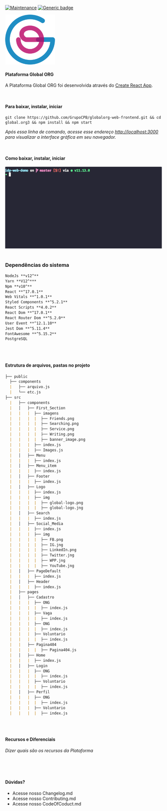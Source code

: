 [![Maintenance](https://img.shields.io/badge/Maintained%3F-yes-green.svg)](https://GitHub.com/Naereen/StrapDown.js/graphs/commit-activity)
[![Generic badge](https://img.shields.io/badge/Version-0.1.0-<COLOR>.svg)](https://shields.io/)

<img width="160" src="src/pages/Home/Home_imagens/global-logo.png" />

#### Plataforma Global ORG
A Plataforma Global ORG foi desenvolvida através do [Create React App](https://github.com/facebook/create-react-app).

<br>

#### Para baixar, instalar, iniciar

```
git clone https://github.com/GrupoCPB/globalorg-web-frontend.git && cd global.org3 && npm install && npm start
```

*Após essa linha de comando, acesse esse endereço [http://localhost:3000](http://localhost:3000) para visualizar a interface gráfica em seu navegador.* 

<br>

#### Como baixar, instalar, iniciar

<img src="https://raw.githubusercontent.com/pierpo/fzf-yarn/master/fzf-yarn.gif"/>

<br>
<br>

### Dependências do sistema
```markdown
NodeJs **v12^**
Yarn **V12^***
Npm **v10^**
React **^17.0.1**
Web Vitals **^1.0.1**
Styled Components **^5.2.1**
React Scripts **4.0.2**
React Dom **^17.0.1**
React Router Dom **^5.2.0**
User Event **^12.1.10**
Jest Dom **^5.11.4**
FontAwesome **^5.15.2**
PostgreSQL
```

<br>
<br>

#### Estrutura de arquivos, pastas no projeto
```markdown
├── public
  ├── components
  |   ├── arquivo.js
  |   └── etc.js
├── src
  |   ├── components
  |   │   ├── First_Section
  |   |   |  ├── imagens
  |   |   |  |  ├── Friends.png
  |   |   |  |  ├── Searching.png
  |   |   |  |  ├── Service.png
  |   |   |  |  ├── Writing.png
  |   |   |  |  ├── banner_image.png
  |   |   |  ├── index.js
  |   |   |  ├── Images.js
  |   │   ├── Menu
  |   |   |  ├── index.js
  |   │   ├── Menu_item
  |   |   |  ├── index.js
  |   │   ├── Footer
  |   |   |  ├── index.js
  |   │   ├── Logo
  |   |   |  ├── index.js
  |   |   |  ├── img
  |   |   |  |  ├── global-logo.png
  |   |   |  |  ├── global-logo.jng
  |   │   ├── Search
  |   |   |  ├── index.js
  |   │   ├── Social_Media
  |   |   |  ├── index.js
  |   |   |  ├── img
  |   |   |  |  ├── FB.png
  |   |   |  |  ├── IG.jng
  |   |   |  |  ├── LinkedIn.png
  |   |   |  |  ├── Twitter.jng
  |   |   |  |  ├── WPP.jng
  |   |   |  |  ├── YouTube.jng
  |   │   ├── PageDefault
  |   |   |  ├── index.js
  |   │   ├── Header
  |   |   |  ├── index.js
  |   ├── pages
  |   │   ├── Cadastro
  |   |   |  ├── ONG
  |   |   |  |  ├── index.js  
  |   |   |  ├── Vaga
  |   |   |  |  ├── index.js
  |   |   |  ├── ONG
  |   |   |  |  ├── index.js  
  |   |   |  ├── Voluntario
  |   |   |  |  ├── index.js
  |   |   ├── Pagina404
  |   |   |  |  ├── Pagina404.js
  |   │   ├── Home
  |   |   |  ├── index.js
  |   │   ├── Login
  |   |   |  ├── ONG
  |   |   |  |  ├── index.js  
  |   |   |  ├── Voluntario
  |   |   |  |  ├── index.js
  |   │   ├── Perfil
  |   |   |  ├── ONG
  |   |   |  |  ├── index.js  
  |   |   |  ├── Voluntario
  |   |   |  |  ├── index.js
```

<br>
<br>

#### Recursos e Diferenciais
*Dizer quais são os recursos da Plataforma*

<br>
<br>
<br>

#### Dúvidas?
- Acesse nosso Changelog.md
- Acesse nosso Contributing.md
- Acesse nosso CodeOfCoduct.md

<br>
<br>
